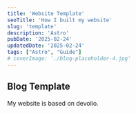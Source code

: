 ```yaml
---
title: 'Website Template'
seoTitle: 'How I built my website'
slug: 'template'
description: 'Astro'
pubDate: '2025-02-24'
updatedDate: '2025-02-24'
tags: ["Astro", "Guide"]
# coverImage: './blog-placeholder-4.jpg'
---
```


## Blog Template

My website is based on devolio.